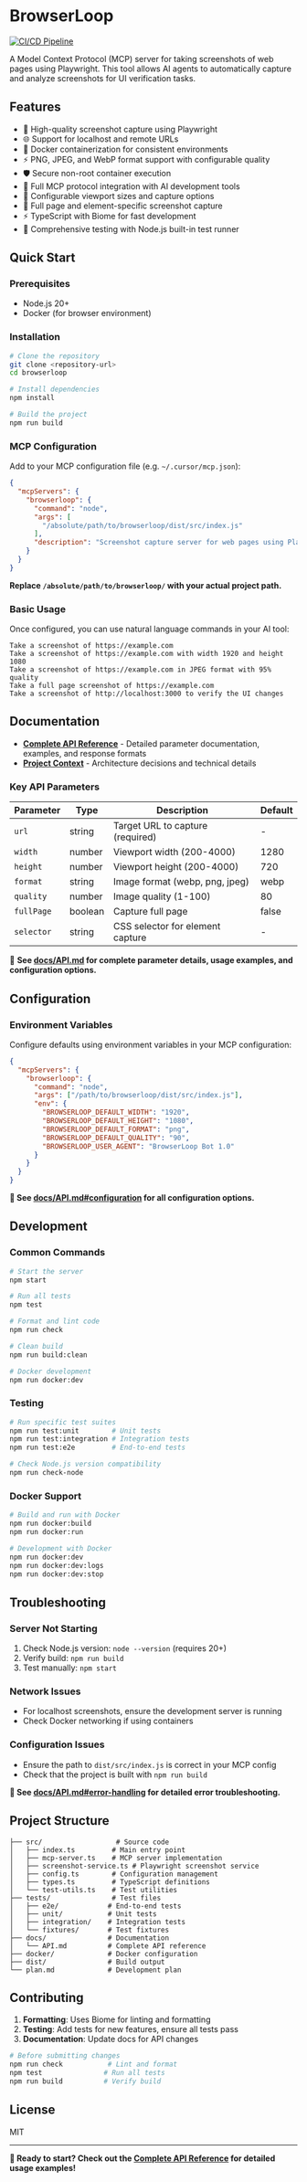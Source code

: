 # BrowserLoop

[![CI/CD Pipeline](https://github.com/[USERNAME]/browserloop/actions/workflows/ci.yml/badge.svg)](https://github.com/[USERNAME]/browserloop/actions/workflows/ci.yml)

A Model Context Protocol (MCP) server for taking screenshots of web pages using Playwright. This tool allows AI agents to automatically capture and analyze screenshots for UI verification tasks.

## Features

- 📸 High-quality screenshot capture using Playwright
- 🌐 Support for localhost and remote URLs
- 🐳 Docker containerization for consistent environments
- ⚡ PNG, JPEG, and WebP format support with configurable quality
- 🛡️ Secure non-root container execution
- 🤖 Full MCP protocol integration with AI development tools
- 🔧 Configurable viewport sizes and capture options
- 📱 Full page and element-specific screenshot capture
- ⚡ TypeScript with Biome for fast development
- 🧪 Comprehensive testing with Node.js built-in test runner

## Quick Start

### Prerequisites

- Node.js 20+
- Docker (for browser environment)

### Installation

```bash
# Clone the repository
git clone <repository-url>
cd browserloop

# Install dependencies
npm install

# Build the project
npm run build
```

### MCP Configuration

Add to your MCP configuration file (e.g. `~/.cursor/mcp.json`):

```json
{
  "mcpServers": {
    "browserloop": {
      "command": "node",
      "args": [
        "/absolute/path/to/browserloop/dist/src/index.js"
      ],
      "description": "Screenshot capture server for web pages using Playwright"
    }
  }
}
```

**Replace `/absolute/path/to/browserloop/` with your actual project path.**

### Basic Usage

Once configured, you can use natural language commands in your AI tool:

```
Take a screenshot of https://example.com
Take a screenshot of https://example.com with width 1920 and height 1080
Take a screenshot of https://example.com in JPEG format with 95% quality
Take a full page screenshot of https://example.com
Take a screenshot of http://localhost:3000 to verify the UI changes
```

## Documentation

- **[Complete API Reference](docs/API.md)** - Detailed parameter documentation, examples, and response formats
- **[Project Context](PROJECT_CONTEXT.md)** - Architecture decisions and technical details

### Key API Parameters

| Parameter | Type | Description | Default |
|-----------|------|-------------|---------|
| `url` | string | Target URL to capture (required) | - |
| `width` | number | Viewport width (200-4000) | 1280 |
| `height` | number | Viewport height (200-4000) | 720 |
| `format` | string | Image format (webp, png, jpeg) | webp |
| `quality` | number | Image quality (1-100) | 80 |
| `fullPage` | boolean | Capture full page | false |
| `selector` | string | CSS selector for element capture | - |

📖 **See [docs/API.md](docs/API.md) for complete parameter details, usage examples, and configuration options.**

## Configuration

### Environment Variables

Configure defaults using environment variables in your MCP configuration:

```json
{
  "mcpServers": {
    "browserloop": {
      "command": "node",
      "args": ["/path/to/browserloop/dist/src/index.js"],
      "env": {
        "BROWSERLOOP_DEFAULT_WIDTH": "1920",
        "BROWSERLOOP_DEFAULT_HEIGHT": "1080",
        "BROWSERLOOP_DEFAULT_FORMAT": "png",
        "BROWSERLOOP_DEFAULT_QUALITY": "90",
        "BROWSERLOOP_USER_AGENT": "BrowserLoop Bot 1.0"
      }
    }
  }
}
```

**📖 See [docs/API.md#configuration](docs/API.md#configuration) for all configuration options.**

## Development

### Common Commands

```bash
# Start the server
npm start

# Run all tests
npm test

# Format and lint code
npm run check

# Clean build
npm run build:clean

# Docker development
npm run docker:dev
```

### Testing

```bash
# Run specific test suites
npm run test:unit        # Unit tests
npm run test:integration # Integration tests
npm run test:e2e         # End-to-end tests

# Check Node.js version compatibility
npm run check-node
```

### Docker Support

```bash
# Build and run with Docker
npm run docker:build
npm run docker:run

# Development with Docker
npm run docker:dev
npm run docker:dev:logs
npm run docker:dev:stop
```

## Troubleshooting

### Server Not Starting
1. Check Node.js version: `node --version` (requires 20+)
2. Verify build: `npm run build`
3. Test manually: `npm start`

### Network Issues
- For localhost screenshots, ensure the development server is running
- Check Docker networking if using containers

### Configuration Issues
- Ensure the path to `dist/src/index.js` is correct in your MCP config
- Check that the project is built with `npm run build`

**📖 See [docs/API.md#error-handling](docs/API.md#error-handling) for detailed error troubleshooting.**

## Project Structure

```
├── src/                  # Source code
│   ├── index.ts         # Main entry point
│   ├── mcp-server.ts    # MCP server implementation
│   ├── screenshot-service.ts # Playwright screenshot service
│   ├── config.ts        # Configuration management
│   ├── types.ts         # TypeScript definitions
│   └── test-utils.ts    # Test utilities
├── tests/               # Test files
│   ├── e2e/            # End-to-end tests
│   ├── unit/           # Unit tests
│   ├── integration/    # Integration tests
│   └── fixtures/       # Test fixtures
├── docs/               # Documentation
│   └── API.md          # Complete API reference
├── docker/             # Docker configuration
├── dist/               # Build output
└── plan.md             # Development plan
```

## Contributing

1. **Formatting**: Uses Biome for linting and formatting
2. **Testing**: Add tests for new features, ensure all tests pass
3. **Documentation**: Update docs for API changes

```bash
# Before submitting changes
npm run check           # Lint and format
npm test               # Run all tests
npm run build          # Verify build
```

## License

MIT

---

**🚀 Ready to start? Check out the [Complete API Reference](docs/API.md) for detailed usage examples!**
